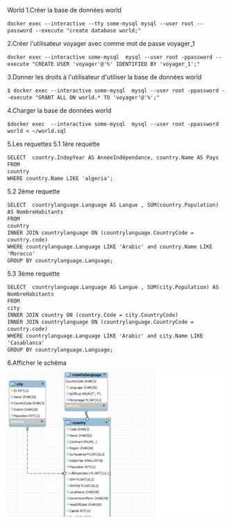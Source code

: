   
World
1.Créer la base de données world
````
docker exec --interactive --tty some-mysql mysql --user root --password --execute "create database world;"
````

2.Créer l'utilisateur voyager avec comme mot de passe voyager_1
````
docker exec --interactive some-mysql  mysql --user root -ppassword --execute "CREATE USER 'voyager'@'%' IDENTIFIED BY 'voyager_1';"
````

3.Donner les droits à l'utilisateur d'utiliser la base de données world
````
$ docker exec --interactive some-mysql  mysql --user root -ppassword --execute "GRANT ALL ON world.* TO 'voyager'@'%';"
````

4.Charger la base de données world
````
$docker exec  --interactive some-mysql  mysql --user root -ppassword world < ~/world.sql
````
5.Les requettes
  5.1 1ère requette
````
SELECT  country.IndepYear AS AnnéeIndépendance, country.Name AS Pays
FROM
country
WHERE country.Name LIKE 'algeria';
````
  5.2 2ème requette
````
SELECT  countrylanguage.Language AS Langue , SUM(country.Population) AS NombreHabitants
FROM
country
INNER JOIN countrylanguage ON (countrylanguage.CountryCode = country.code) 
WHERE countrylanguage.Language LIKE 'Arabic' and country.Name LIKE 'Morocco'
GROUP BY countrylanguage.Language;
````
5.3 3ème requette
````
SELECT  countrylanguage.Language AS Langue , SUM(city.Population) AS NombreHabitants
FROM
city
INNER JOIN country ON (country.Code = city.CountryCode)
INNER JOIN countrylanguage ON (countrylanguage.CountryCode = country.code) 
WHERE countrylanguage.Language LIKE 'Arabic' and city.Name LIKE 'Casablanca'
GROUP BY countrylanguage.Language;
````
6.Afficher le schéma 

![Alt tag](world.png)

